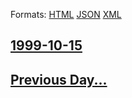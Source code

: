 
Formats: [HTML](1999/10/15/index.html)  [JSON](1999/10/15/index.json)  [XML](1999/10/15/index.xml)  

## [1999-10-15](/news/1999/10/15/index.md)

## [Previous Day...](/news/1999/10/14/index.md)

